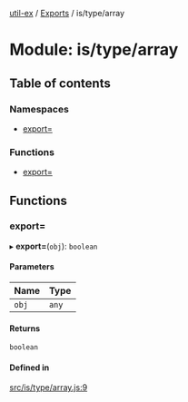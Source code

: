 [util-ex](../README.md) / [Exports](../modules.md) / is/type/array

# Module: is/type/array

## Table of contents

### Namespaces

- [export&#x3D;](is_type_array.export_.md)

### Functions

- [export&#x3D;](is_type_array.md#export&#x3D;)

## Functions

### export&#x3D;

▸ **export=**(`obj`): `boolean`

#### Parameters

| Name | Type |
| :------ | :------ |
| `obj` | `any` |

#### Returns

`boolean`

#### Defined in

[src/is/type/array.js:9](https://github.com/snowyu/util-ex.js/blob/a11fd0d/src/is/type/array.js#L9)

